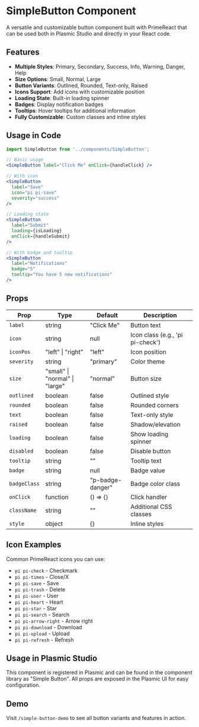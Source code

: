 # SimpleButton Component

A versatile and customizable button component built with PrimeReact that can be used both in Plasmic Studio and directly in your React code.

## Features

- **Multiple Styles**: Primary, Secondary, Success, Info, Warning, Danger, Help
- **Size Options**: Small, Normal, Large
- **Button Variants**: Outlined, Rounded, Text-only, Raised
- **Icons Support**: Add icons with customizable position
- **Loading State**: Built-in loading spinner
- **Badges**: Display notification badges
- **Tooltips**: Hover tooltips for additional information
- **Fully Customizable**: Custom classes and inline styles

## Usage in Code

```jsx
import SimpleButton from '../components/SimpleButton';

// Basic usage
<SimpleButton label="Click Me" onClick={handleClick} />

// With icon
<SimpleButton 
  label="Save" 
  icon="pi pi-save" 
  severity="success"
/>

// Loading state
<SimpleButton 
  label="Submit" 
  loading={isLoading}
  onClick={handleSubmit}
/>

// With badge and tooltip
<SimpleButton 
  label="Notifications" 
  badge="5"
  tooltip="You have 5 new notifications"
/>
```

## Props

| Prop | Type | Default | Description |
|------|------|---------|-------------|
| `label` | string | "Click Me" | Button text |
| `icon` | string | null | Icon class (e.g., 'pi pi-check') |
| `iconPos` | "left" \| "right" | "left" | Icon position |
| `severity` | string | "primary" | Color theme |
| `size` | "small" \| "normal" \| "large" | "normal" | Button size |
| `outlined` | boolean | false | Outlined style |
| `rounded` | boolean | false | Rounded corners |
| `text` | boolean | false | Text-only style |
| `raised` | boolean | false | Shadow/elevation |
| `loading` | boolean | false | Show loading spinner |
| `disabled` | boolean | false | Disable button |
| `tooltip` | string | "" | Tooltip text |
| `badge` | string | null | Badge value |
| `badgeClass` | string | "p-badge-danger" | Badge color class |
| `onClick` | function | () => {} | Click handler |
| `className` | string | "" | Additional CSS classes |
| `style` | object | {} | Inline styles |

## Icon Examples

Common PrimeReact icons you can use:
- `pi pi-check` - Checkmark
- `pi pi-times` - Close/X
- `pi pi-save` - Save
- `pi pi-trash` - Delete
- `pi pi-user` - User
- `pi pi-heart` - Heart
- `pi pi-star` - Star
- `pi pi-search` - Search
- `pi pi-arrow-right` - Arrow right
- `pi pi-download` - Download
- `pi pi-upload` - Upload
- `pi pi-refresh` - Refresh

## Usage in Plasmic Studio

This component is registered in Plasmic and can be found in the component library as "Simple Button". All props are exposed in the Plasmic UI for easy configuration.

## Demo

Visit `/simple-button-demo` to see all button variants and features in action.
